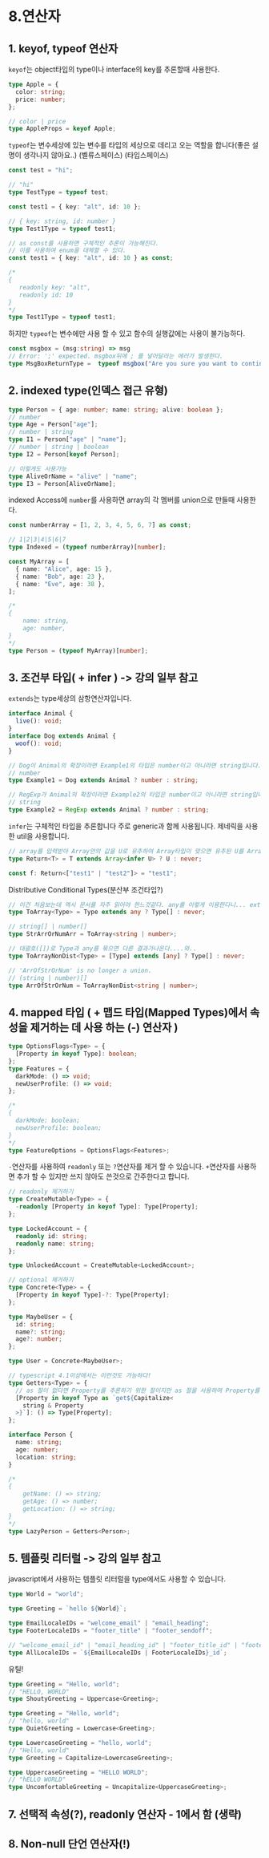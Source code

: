 # 8.연산자

## 1. keyof, typeof 연산자

`keyof`는 object타입의 type이나 interface의 key를 추론할때 사용한다.

```ts
type Apple = {
  color: string;
  price: number;
};

// color | price
type AppleProps = keyof Apple;
```

`typeof`는 변수세상에 있는 변수를 타입의 세상으로 데리고 오는 역할을 합니다(좋은 설명이 생각나지 않아요..)
(벨류스페이스) (타입스페이스)

```ts
const test = "hi";

// "hi"
type TestType = typeof test;

const test1 = { key: "alt", id: 10 };

// { key: string, id: number }
type Test1Type = typeof test1;

// as const를 사용하면 구체적인 추론이 가능해진다.
// 이를 사용하여 enum을 대체할 수 있다.
const test1 = { key: "alt", id: 10 } as const;

/* 
{ 
   readonly key: "alt", 
   readonly id: 10 
}
*/
type Test1Type = typeof test1;
```

하지만 `typeof`는 변수에만 사용 할 수 있고 함수의 실행값에는 사용이 불가능하다.

```ts
const msgbox = (msg:string) => msg
// Error: ';' expected. msgbox뒤에 ; 를 넣어달라는 에러가 발생한다.
type MsgBoxReturnType =  typeof msgbox("Are you sure you want to continue?"
```

## 2. indexed type(인덱스 접근 유형)

```ts
type Person = { age: number; name: string; alive: boolean };
// number
type Age = Person["age"];
// number | string
type I1 = Person["age" | "name"];
// number | string | boolean
type I2 = Person[keyof Person];

// 이렇게도 사용가능
type AliveOrName = "alive" | "name";
type I3 = Person[AliveOrName];
```

indexed Access에 `number`를 사용하면 array의 각 멤버를 union으로 만들때 사용한다.

```ts
const numberArray = [1, 2, 3, 4, 5, 6, 7] as const;

// 1|2|3|4|5|6|7
type Indexed = (typeof numberArray)[number];

const MyArray = [
  { name: "Alice", age: 15 },
  { name: "Bob", age: 23 },
  { name: "Eve", age: 38 },
];

/*
{
    name: string,
    age: number,
}
*/
type Person = (typeof MyArray)[number];
```

## 3. 조건부 타입( + infer ) -> 강의 일부 참고

`extends`는 type세상의 삼항연산자입니다.

```ts
interface Animal {
  live(): void;
}
interface Dog extends Animal {
  woof(): void;
}

// Dog이 Animal의 확장이라면 Example1의 타입은 number이고 아니라면 string입니다.
// number
type Example1 = Dog extends Animal ? number : string;

// RegExp가 Animal의 확장이라면 Example2의 타입은 number이고 아니라면 string입니다.
// string
type Example2 = RegExp extends Animal ? number : string;
```

`infer`는 구체적인 타입을 추론합니다 주로 generic과 함께 사용됩니다. 제네릭을 사용한 util을 사용합니다.

```ts
// array를 입력받아 Array안의 값을 U로 유추하여 Array타입이 맞으면 유추된 U를 Array가 아니면 never를 return한다.
type Return<T> = T extends Array<infer U> ? U : never;

const f: Return<["test1" | "test2"]> = "test1";
```

Distributive Conditional Types(분산부 조건타입?)

```ts
// 이건 처음보는데 역시 문서를 자주 읽어야 한느것같다. any를 이렇게 이용한다니... extends 뒤쪽의 값을 사용하는것만 봤지 any를 사용하여 Type을 바로 사용 할수있을 줄은 몰랐다.
type ToArray<Type> = Type extends any ? Type[] : never;

// string[] | number[]
type StrArrOrNumArr = ToArray<string | number>;
```

```ts
// 대괄호([])로 Type과 any를 묶으면 다른 결과가나온다....와..
type ToArrayNonDist<Type> = [Type] extends [any] ? Type[] : never;

// 'ArrOfStrOrNum' is no longer a union.
// (string | number)[]
type ArrOfStrOrNum = ToArrayNonDist<string | number>;
```

## 4. mapped 타입 ( + 맵드 타입(Mapped Types)에서 속성을 제거하는 데 사용 하는 (-) 연산자 )

```ts
type OptionsFlags<Type> = {
  [Property in keyof Type]: boolean;
};
type Features = {
  darkMode: () => void;
  newUserProfile: () => void;
};

/*
{
  darkMode: boolean;
  newUserProfile: boolean;
}
*/
type FeatureOptions = OptionsFlags<Features>;
```

`-`연산자를 사용하여 `readonly` 또는 `?`연산자를 제거 할 수 있습니다. `+`연산자를 사용하면 추가 할 수 있지만 쓰지 않아도 쓴것으로 간주한다고 합니다.

```ts
// readonly 제거하기
type CreateMutable<Type> = {
  -readonly [Property in keyof Type]: Type[Property];
};

type LockedAccount = {
  readonly id: string;
  readonly name: string;
};

type UnlockedAccount = CreateMutable<LockedAccount>;
```

```ts
// optional 제거하기
type Concrete<Type> = {
  [Property in keyof Type]-?: Type[Property];
};

type MaybeUser = {
  id: string;
  name?: string;
  age?: number;
};

type User = Concrete<MaybeUser>;
```

```ts
// typescript 4.1이상에서는 이런것도 가능하다!
type Getters<Type> = {
  // as 절이 없다면 Property를 추론하기 위한 절이지만 as 절을 사용하여 Property를 사용하여 새로운 타입을 만들어 낸다.
  [Property in keyof Type as `get${Capitalize<
    string & Property
  >}`]: () => Type[Property];
};

interface Person {
  name: string;
  age: number;
  location: string;
}

/*
{
    getName: () => string;
    getAge: () => number;
    getLocation: () => string;   
}
*/
type LazyPerson = Getters<Person>;
```

## 5. 템플릿 리터럴 -> 강의 일부 참고

javascript에서 사용하는 템플릿 리터럴을 type에서도 사용할 수 있습니다.

```ts
type World = "world";

type Greeting = `hello ${World}`;
```

```ts
type EmailLocaleIDs = "welcome_email" | "email_heading";
type FooterLocaleIDs = "footer_title" | "footer_sendoff";

// "welcome_email_id" | "email_heading_id" | "footer_title_id" | "footer_sendoff_id"
type AllLocaleIDs = `${EmailLocaleIDs | FooterLocaleIDs}_id`;
```

유틸!

```ts
type Greeting = "Hello, world";
// "HELLO, WORLD"
type ShoutyGreeting = Uppercase<Greeting>;
```

```ts
type Greeting = "Hello, world";
// "hello, world"
type QuietGreeting = Lowercase<Greeting>;
```

```ts
type LowercaseGreeting = "hello, world";
// "Hello, world"
type Greeting = Capitalize<LowercaseGreeting>;
```

```ts
type UppercaseGreeting = "HELLO WORLD";
// "hELLO WORLD"
type UncomfortableGreeting = Uncapitalize<UppercaseGreeting>;
```

## 7. 선택적 속성(?), readonly 연산자 - 1에서 함 (생략)

## 8. Non-null 단언 연산자(!)
